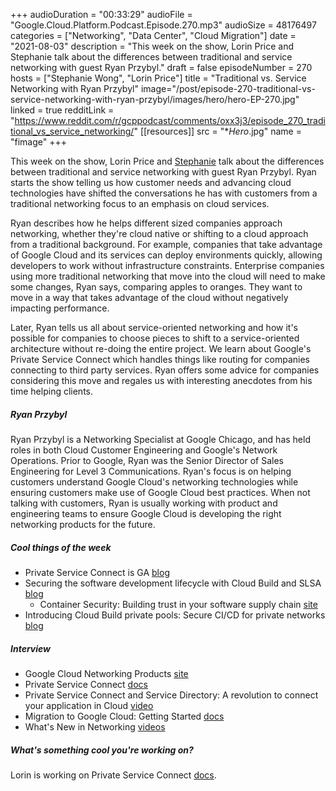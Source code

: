+++
audioDuration = "00:33:29"
audioFile = "Google.Cloud.Platform.Podcast.Episode.270.mp3"
audioSize = 48176497
categories = ["Networking", "Data Center", "Cloud Migration"]
date = "2021-08-03"
description = "This week on the show, Lorin Price and Stephanie talk about the differences between traditional and service networking with guest Ryan Przybyl."
draft = false
episodeNumber = 270
hosts = ["Stephanie Wong", "Lorin Price"]
title = "Traditional vs. Service Networking with Ryan Przybyl"
image="/post/episode-270-traditional-vs-service-networking-with-ryan-przybyl/images/hero/hero-EP-270.jpg"
linked = true
redditLink = "https://www.reddit.com/r/gcppodcast/comments/oxx3j3/episode_270_traditional_vs_service_networking/"
[[resources]]
  src = "**Hero*.jpg"
  name = "fimage"
+++

This week on the show, Lorin Price and [Stephanie](https://twitter.com/stephr_wong) talk about the differences between traditional and service networking with guest Ryan Przybyl. Ryan starts the show telling us how customer needs and advancing cloud technologies have shifted the conversations he has with customers from a traditional networking focus to an emphasis on cloud services.

Ryan describes how he helps different sized companies approach networking, whether they're cloud native or shifting to a cloud approach from a traditional background. For example, companies that take advantage of Google Cloud and its services can deploy environments quickly, allowing developers to work without infrastructure constraints. Enterprise companies using more traditional networking that move into the cloud will need to make some changes, Ryan says, comparing apples to oranges. They want to move in a way that takes advantage of the cloud without negatively impacting performance.

Later, Ryan tells us all about service-oriented networking and how it's possible for companies to choose pieces to shift to a service-oriented architecture without re-doing the entire project. We learn about Google's Private Service Connect which handles things like routing for companies connecting to third party services. Ryan offers some advice for companies considering this move and regales us with interesting anecdotes from his time helping clients.

##### Ryan Przybyl

Ryan Przybyl is a Networking Specialist at Google Chicago, and has held roles in both Cloud Customer Engineering and Google's Network Operations. Prior to Google, Ryan was the Senior Director of Sales Engineering for Level 3 Communications. Ryan's focus is on helping customers understand Google Cloud's networking technologies while ensuring customers make use of Google Cloud best practices. When not talking with customers, Ryan is usually working with product and engineering teams to ensure Google Cloud is developing the right networking products for the future.

##### Cool things of the week

* Private Service Connect is GA [blog](https://cloud.google.com/blog/products/networking/private-service-connect-is-now-generally-available)
* Securing the software development lifecycle with Cloud Build and SLSA [blog](https://cloud.google.com/blog/products/devops-sre/google-introduces-slsa-framework)
     * Container Security: Building trust in your software supply chain [site](https://cloudonair.withgoogle.com/events/container-security?utm_source=google&utm_medium=blog&utm_campaign=FY21-Q3-northam-NA1102-onlineevent-er-container_security&utm_content=gc_podcast)
* Introducing Cloud Build private pools: Secure CI/CD for private networks [blog](https://cloud.google.com/blog/products/devops-sre/cloud-build-private-pools-offers-cicd-for-private-networks)

##### Interview

* Google Cloud Networking Products [site](https://cloud.google.com/products/networking)
* Private Service Connect [docs](https://cloud.google.com/vpc/docs/private-service-connect)
* Private Service Connect and Service Directory: A revolution to connect your application in Cloud [video](https://www.youtube.com/watch?v=TYumathiFRI)
* Migration to Google Cloud: Getting Started [docs](https://cloud.google.com/architecture/migration-to-gcp-getting-started)
* What's New in Networking [videos](https://www.youtube.com/playlist?list=PLIivdWyY5sqK_yw5KHsGVYd--ZCIoUwEM)

##### What's something cool you're working on?

Lorin is working on Private Service Connect [docs](https://cloud.google.com/vpc/docs/private-service-connect).
